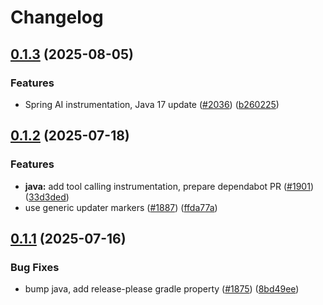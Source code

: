 # Changelog

## [0.1.3](https://github.com/Arize-ai/openinference/compare/java-openinference-instrumentation-langchain4j-v0.1.2...java-openinference-instrumentation-langchain4j-v0.1.3) (2025-08-05)


### Features

* Spring AI instrumentation, Java 17 update ([#2036](https://github.com/Arize-ai/openinference/issues/2036)) ([b260225](https://github.com/Arize-ai/openinference/commit/b2602255b7954296a70fa02b2c98d67c514d9b9f))

## [0.1.2](https://github.com/Arize-ai/openinference/compare/java-openinference-instrumentation-langchain4j-v0.1.1...java-openinference-instrumentation-langchain4j-v0.1.2) (2025-07-18)


### Features

* **java:** add tool calling instrumentation, prepare dependabot PR ([#1901](https://github.com/Arize-ai/openinference/issues/1901)) ([33d3ded](https://github.com/Arize-ai/openinference/commit/33d3ded20fbd3097b4ee567c77d540526c480555))
* use generic updater markers ([#1887](https://github.com/Arize-ai/openinference/issues/1887)) ([ffda77a](https://github.com/Arize-ai/openinference/commit/ffda77a10970d8616cbf57a5565aeb5fc9aede9a))

## [0.1.1](https://github.com/Arize-ai/openinference/compare/java-openinference-instrumentation-langchain4j-v0.1.0...java-openinference-instrumentation-langchain4j-v0.1.1) (2025-07-16)


### Bug Fixes

* bump java, add release-please gradle property ([#1875](https://github.com/Arize-ai/openinference/issues/1875)) ([8bd49ee](https://github.com/Arize-ai/openinference/commit/8bd49ee132c59974c1742fac309c5a91601dc45a))
